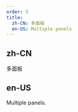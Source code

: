 ```yaml
---
order: 5
title:
  zh-CN: 多面板
  en-US: Multiple panels
---
```


## zh-CN

多面板

## en-US

Multiple panels.
